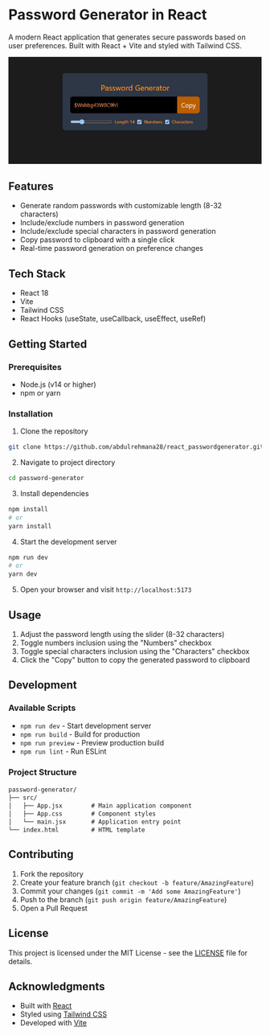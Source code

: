 
# Password Generator in React

A modern React application that generates secure passwords based on user preferences. Built with React + Vite and styled with Tailwind CSS.

![Password Generator Screenshot](screenshot.jpg)

## Features

- Generate random passwords with customizable length (8-32 characters)
- Include/exclude numbers in password generation
- Include/exclude special characters in password generation
- Copy password to clipboard with a single click
- Real-time password generation on preference changes

## Tech Stack

- React 18
- Vite
- Tailwind CSS
- React Hooks (useState, useCallback, useEffect, useRef)

## Getting Started

### Prerequisites

- Node.js (v14 or higher)
- npm or yarn

### Installation

1. Clone the repository
```bash
git clone https://github.com/abdulrehmana28/react_passwordgenerator.git
```

2. Navigate to project directory
```bash
cd password-generator
```

3. Install dependencies
```bash
npm install
# or
yarn install
```

4. Start the development server
```bash
npm run dev
# or
yarn dev
```

5. Open your browser and visit `http://localhost:5173`

## Usage

1. Adjust the password length using the slider (8-32 characters)
2. Toggle numbers inclusion using the "Numbers" checkbox
3. Toggle special characters inclusion using the "Characters" checkbox
4. Click the "Copy" button to copy the generated password to clipboard

## Development

### Available Scripts

- `npm run dev` - Start development server
- `npm run build` - Build for production
- `npm run preview` - Preview production build
- `npm run lint` - Run ESLint

### Project Structure

```
password-generator/
├── src/
│   ├── App.jsx        # Main application component
│   ├── App.css        # Component styles
│   └── main.jsx       # Application entry point
└── index.html         # HTML template
```

## Contributing

1. Fork the repository
2. Create your feature branch (`git checkout -b feature/AmazingFeature`)
3. Commit your changes (`git commit -m 'Add some AmazingFeature'`)
4. Push to the branch (`git push origin feature/AmazingFeature`)
5. Open a Pull Request

## License

This project is licensed under the MIT License - see the [LICENSE](LICENSE) file for details.

## Acknowledgments

- Built with [React](https://reactjs.org/)
- Styled using [Tailwind CSS](https://tailwindcss.com/)
- Developed with [Vite](https://vitejs.dev/)
